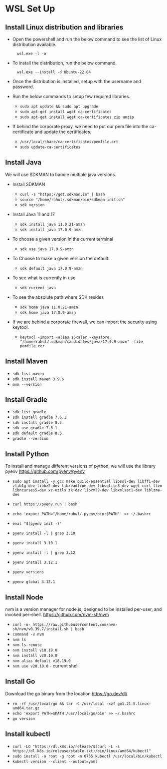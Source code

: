 # WSL Set Up

## Install Linux distribution and libraries

- Open the powershell and run the below command to see the list of Linux distribution available.

        wsl.exe -l -o

- To install the distribution, run the below command.

        wsl.exe --install -d Ubuntu-22.04

- Once the distribution is installed, setup with the username and password.

- Run the below commands to setup few required libraries.

    -   ```sudo apt update && sudo apt upgrade```
    -   ```sudo apt-get install wget ca-certificates```
    -   ```sudo apt-get install wget ca-certificates zip unzip```

- If behind the corporate proxy, we need to put our pem file into the ca-certificate and update the certificates.

    -   ```/usr/local/share/ca-certificates/pemfile.crt```
    -   ```sudo update-ca-certificates```

## Install Java

We will use SDKMAN to handle multiple java versions.

- Install SDKMAN

    - ```curl -s "https://get.sdkman.io" | bash```
    - ```source "/home/rahul/.sdkman/bin/sdkman-init.sh"```
    - ```sdk version```

- Install Java 11 and 17

    - ```sdk install java 11.0.21-amzn``` 
    - ```sdk install java 17.0.9-amzn```

- To choose a given version in the current terminal

    - ```sdk use java 17.0.9-amzn```

- To Choose to make a given version the default:

    - ```sdk default java 17.0.9-amzn```
    
- To see what is currently in use

    - ```sdk current java```

- To see the absolute path where SDK resides

    - ```sdk home java 11.0.21-amzn```
    - ```sdk home java 17.0.9-amzn```

- If we are behind a corporate firewall, we can import the security using keytool.

   - ```keytool -import -alias zScaler -keystore  "/home/rahul/.sdkman/candidates/java/17.0.9-amzn" -file pemfile.cer```
    

## Install Maven

- ```sdk list maven```
- ```sdk install maven 3.9.6``` 
- ```mvn --version```

## Install Gradle

- ```sdk list gradle```
- ```sdk install gradle 7.6.1```
- ```sdk install gradle 8.5```
- ```sdk use gradle 7.6.1```
- ```sdk default gradle 8.5```
- ```gradle --version```

## Install Python

To install and manage different versions of python, we will use the library pyenv https://github.com/pyenv/pyenv

- ```sudo apt install -y gcc make build-essential libssl-dev libffi-dev zlib1g-dev libbz2-dev libreadline-dev libsqlite3-dev wget curl llvm libncurses5-dev xz-utils tk-dev libxml2-dev libxmlsec1-dev liblzma-dev```

- ```curl https://pyenv.run | bash```
- ```echo 'export PATH="/home/rahul/.pyenv/bin:$PATH"' >> ~/.bashrc```
- ```eval "$(pyenv init -)"```
- ```pyenv install -l | grep 3.10```
- ```pyenv install 3.10.1```
- ```pyenv install -l | grep 3.12```
- ```pyenv install 3.12.1```
- ```pyenv versions```
- ```pyenv global 3.12.1```

## Install Node

nvm is a version manager for node.js, designed to be installed per-user, and invoked per-shell. https://github.com/nvm-sh/nvm

- ```curl -o- https://raw.githubusercontent.com/nvm-sh/nvm/v0.39.7/install.sh | bash```
- ```command -v nvm```
- ```nvm ls```
- ```nvm ls-remote```
- ```nvm install v18.19.0```
- ```nvm install v20.10.0```
- ```nvm alias default v18.19.0```
- ```nvm use v20.10.0``` - current shell

## Install Go

Download the go binary from the location https://go.dev/dl/

- ```rm -rf /usr/local/go && tar -C /usr/local -xzf go1.21.5.linux-amd64.tar.gz```
- ```echo 'export PATH=$PATH:/usr/local/go/bin' >> ~/.bashrc```
- ```go version```

## Install kubectl

- ```curl -LO "https://dl.k8s.io/release/$(curl -L -s https://dl.k8s.io/release/stable.txt)/bin/linux/amd64/kubectl"```
- ```sudo install -o root -g root -m 0755 kubectl /usr/local/bin/kubectl```
- ```kubectl version --client --output=yaml```